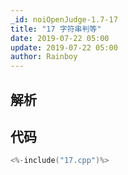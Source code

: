 ```yaml
---
_id: noiOpenJudge-1.7-17
title: "17 字符串判等"
date: 2019-07-22 05:00
update: 2019-07-22 05:00
author: Rainboy
---
```


## 解析

## 代码

```c
<%-include("17.cpp")%>
```

